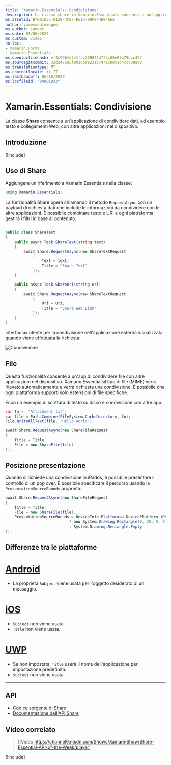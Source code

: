 ```yaml
---
title: 'Xamarin.Essentials: Condivisione'
description: La classe share in Xamarin.Essentials consente a un'applicazione di condividere dati come testo e collegamenti Web ad altre applicazioni nel dispositivo.
ms.assetid: B7B01D55-0129-4C87-B515-89F8F4E94665
author: jamesmontemagno
ms.author: jamont
ms.date: 01/06/2020
ms.custom: video
no-loc:
- Xamarin.Forms
- Xamarin.Essentials
ms.openlocfilehash: ef4c9961e7e1fac20084247f4c85e87b79bcc427
ms.sourcegitcommit: 32d2476a5f9016baa231b7471c88c1d4ccc08eb8
ms.translationtype: MT
ms.contentlocale: it-IT
ms.lasthandoff: 06/18/2020
ms.locfileid: "84801933"
---
```

# <a name="xamarinessentials-share"></a>Xamarin.Essentials: Condivisione

La classe **Share** consente a un'applicazione di condividere dati, ad esempio testo e collegamenti Web, con altre applicazioni nel dispositivo.

## <a name="get-started"></a>Introduzione

[!include[](~/essentials/includes/get-started.md)]

## <a name="using-share"></a>Uso di Share

Aggiungere un riferimento a Xamarin.Essentials nella classe:

```csharp
using Xamarin.Essentials;
```

La funzionalità Share opera chiamando il metodo `RequestAsync` con un payload di richiesta dati che include le informazioni da condividere con le altre applicazioni. È possibile combinare testo e URI e ogni piattaforma gestirà i filtri in base al contenuto.

```csharp

public class ShareTest
{
    public async Task ShareText(string text)
    {
        await Share.RequestAsync(new ShareTextRequest
            {
                Text = text,
                Title = "Share Text"
            });
    }

    public async Task ShareUri(string uri)
    {
        await Share.RequestAsync(new ShareTextRequest
            {
                Uri = uri,
                Title = "Share Web Link"
            });
    }
}
```

Interfaccia utente per la condivisione nell'applicazione esterna visualizzata quando viene effettuata la richiesta:

![Condivisione](images/share.png)

## <a name="files"></a>File

Questa funzionalità consente a un'app di condividere file con altre applicazioni nel dispositivo. Xamarin.Essentialsil tipo di file (MIME) verrà rilevato automaticamente e verrà richiesta una condivisione. È possibile che ogni piattaforma supporti solo estensioni di file specifiche.

Ecco un esempio di scrittura di testo su disco e condivisione con altre app:

```csharp
var fn =  "Attachment.txt";
var file = Path.Combine(FileSystem.CacheDirectory, fn);
File.WriteAllText(file, "Hello World");

await Share.RequestAsync(new ShareFileRequest
{
    Title = Title,
    File = new ShareFile(file)
});
```

## <a name="presentation-location"></a>Posizione presentazione

Quando si richiede una condivisione in iPados, è possibile presentare il controllo di un pop over. È possibile specificare il percorso usando la `PresentationSourceBounds` proprietà:

```csharp
await Share.RequestAsync(new ShareFileRequest
{
    Title = Title,
    File = new ShareFile(file),
    PresentationSourceBounds = DeviceInfo.Platform== DevicePlatform.iOS && DeviceInfo.Idiom == DeviceIdiom.Tablet
                            ? new System.Drawing.Rectangle(0, 20, 0, 0)
                            : System.Drawing.Rectangle.Empty
});
```

## <a name="platform-differences"></a>Differenze tra le piattaforme

# <a name="android"></a>[Android](#tab/android)

- La proprietà `Subject` viene usata per l'oggetto desiderato di un messaggio.

# <a name="ios"></a>[iOS](#tab/ios)

- `Subject` non viene usata.
- `Title` non viene usata.

# <a name="uwp"></a>[UWP](#tab/uwp)

- Se non impostata, `Title` userà il nome dell'applicazione per impostazione predefinita.
- `Subject` non viene usata.

-----

## <a name="api"></a>API

- [Codice sorgente di Share](https://github.com/xamarin/Essentials/tree/main/Xamarin.Essentials/Share)
- [Documentazione dell'API Share](xref:Xamarin.Essentials.Share)

## <a name="related-video"></a>Video correlato

> [!Video https://channel9.msdn.com/Shows/XamarinShow/Share-Essential-API-of-the-Week/player]

[!include[](~/essentials/includes/xamarin-show-essentials.md)]
